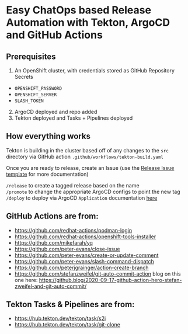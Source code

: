 # Easy ChatOps based Release Automation with Tekton, ArgoCD and GitHub Actions

## Prerequisites
1. An OpenShift cluster, with credentials stored as GitHub Repository Secrets
  - `OPENSHIFT_PASSWORD`
  - `OPENSHIFT_SERVER`
  - `SLASH_TOKEN`
2. ArgoCD deployed and repo added
3. Tekton deployed and Tasks + Pipelines deployed

## How everything works

Tekton is building in the cluster based off of any changes to the `src` directory via GitHub action `.github/workflows/tekton-build.yaml`

Once you are ready to release, create an Issue (use the [Release Issue template](https://github.com/pcarney8/easy-chatops-summit-2021/issues/new?assignees=&labels=&template=03_release.md&title=v1.0.0) for more documentation)

`/release` to create a tagged release based on the name</br>
`/promote` to change the appropriate ArgoCD configs to point the new tag</br>
`/deploy` to deploy via ArgoCD `Application` documentation [here](https://argoproj.github.io/argo-cd/getting_started/#6-create-an-application-from-a-git-repository)

## GitHub Actions are from:
- https://github.com/redhat-actions/podman-login
- https://github.com/redhat-actions/openshift-tools-installer
- https://github.com/mikefarah/yq
- https://github.com/peter-evans/close-issue
- https://github.com/peter-evans/create-or-update-comment
- https://github.com/peter-evans/slash-command-dispatch
- https://github.com/peterjgrainger/action-create-branch
- https://github.com/stefanzweifel/git-auto-commit-action blog on this one here: https://github.blog/2020-09-17-github-action-hero-stefan-zweifel-and-git-auto-commit/

## Tekton Tasks & Pipelines are from:

- https://hub.tekton.dev/tekton/task/s2i
- https://hub.tekton.dev/tekton/task/git-clone


